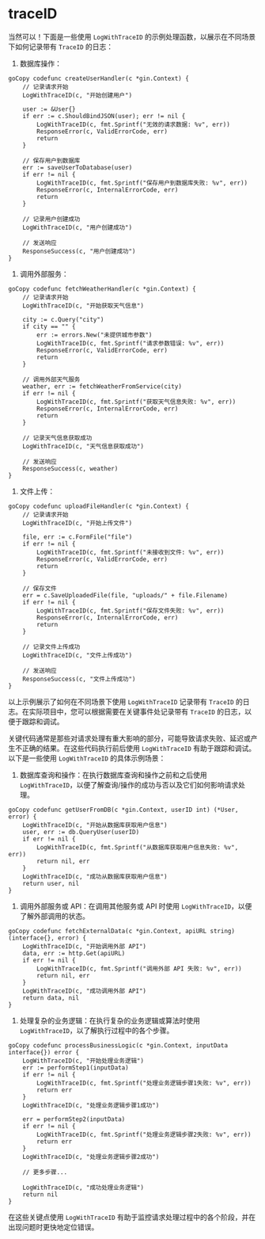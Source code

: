 # traceID

当然可以！下面是一些使用 `LogWithTraceID` 的示例处理函数，以展示在不同场景下如何记录带有 `TraceID` 的日志：

1. 数据库操作：

```
goCopy codefunc createUserHandler(c *gin.Context) {
	// 记录请求开始
	LogWithTraceID(c, "开始创建用户")

	user := &User{}
	if err := c.ShouldBindJSON(user); err != nil {
		LogWithTraceID(c, fmt.Sprintf("无效的请求数据: %v", err))
		ResponseError(c, ValidErrorCode, err)
		return
	}

	// 保存用户到数据库
	err := saveUserToDatabase(user)
	if err != nil {
		LogWithTraceID(c, fmt.Sprintf("保存用户到数据库失败: %v", err))
		ResponseError(c, InternalErrorCode, err)
		return
	}

	// 记录用户创建成功
	LogWithTraceID(c, "用户创建成功")

	// 发送响应
	ResponseSuccess(c, "用户创建成功")
}
```

1. 调用外部服务：

```
goCopy codefunc fetchWeatherHandler(c *gin.Context) {
	// 记录请求开始
	LogWithTraceID(c, "开始获取天气信息")

	city := c.Query("city")
	if city == "" {
		err := errors.New("未提供城市参数")
		LogWithTraceID(c, fmt.Sprintf("请求参数错误: %v", err))
		ResponseError(c, ValidErrorCode, err)
		return
	}

	// 调用外部天气服务
	weather, err := fetchWeatherFromService(city)
	if err != nil {
		LogWithTraceID(c, fmt.Sprintf("获取天气信息失败: %v", err))
		ResponseError(c, InternalErrorCode, err)
		return
	}

	// 记录天气信息获取成功
	LogWithTraceID(c, "天气信息获取成功")

	// 发送响应
	ResponseSuccess(c, weather)
}
```

1. 文件上传：

```
goCopy codefunc uploadFileHandler(c *gin.Context) {
	// 记录请求开始
	LogWithTraceID(c, "开始上传文件")

	file, err := c.FormFile("file")
	if err != nil {
		LogWithTraceID(c, fmt.Sprintf("未接收到文件: %v", err))
		ResponseError(c, ValidErrorCode, err)
		return
	}

	// 保存文件
	err = c.SaveUploadedFile(file, "uploads/" + file.Filename)
	if err != nil {
		LogWithTraceID(c, fmt.Sprintf("保存文件失败: %v", err))
		ResponseError(c, InternalErrorCode, err)
		return
	}

	// 记录文件上传成功
	LogWithTraceID(c, "文件上传成功")

	// 发送响应
	ResponseSuccess(c, "文件上传成功")
}
```

以上示例展示了如何在不同场景下使用 `LogWithTraceID` 记录带有 `TraceID` 的日志。在实际项目中，您可以根据需要在关键事件处记录带有 `TraceID` 的日志，以便于跟踪和调试。



关键代码通常是那些对请求处理有重大影响的部分，可能导致请求失败、延迟或产生不正确的结果。在这些代码执行前后使用 `LogWithTraceID` 有助于跟踪和调试。以下是一些使用 `LogWithTraceID` 的具体示例场景：

1. 数据库查询和操作：在执行数据库查询和操作之前和之后使用 `LogWithTraceID`，以便了解查询/操作的成功与否以及它们如何影响请求处理。

```
goCopy codefunc getUserFromDB(c *gin.Context, userID int) (*User, error) {
    LogWithTraceID(c, "开始从数据库获取用户信息")
    user, err := db.QueryUser(userID)
    if err != nil {
        LogWithTraceID(c, fmt.Sprintf("从数据库获取用户信息失败: %v", err))
        return nil, err
    }
    LogWithTraceID(c, "成功从数据库获取用户信息")
    return user, nil
}
```

1. 调用外部服务或 API：在调用其他服务或 API 时使用 `LogWithTraceID`，以便了解外部调用的状态。

```
goCopy codefunc fetchExternalData(c *gin.Context, apiURL string) (interface{}, error) {
    LogWithTraceID(c, "开始调用外部 API")
    data, err := http.Get(apiURL)
    if err != nil {
        LogWithTraceID(c, fmt.Sprintf("调用外部 API 失败: %v", err))
        return nil, err
    }
    LogWithTraceID(c, "成功调用外部 API")
    return data, nil
}
```

1. 处理复杂的业务逻辑：在执行复杂的业务逻辑或算法时使用 `LogWithTraceID`，以了解执行过程中的各个步骤。

```
goCopy codefunc processBusinessLogic(c *gin.Context, inputData interface{}) error {
    LogWithTraceID(c, "开始处理业务逻辑")
    err := performStep1(inputData)
    if err != nil {
        LogWithTraceID(c, fmt.Sprintf("处理业务逻辑步骤1失败: %v", err))
        return err
    }
    LogWithTraceID(c, "处理业务逻辑步骤1成功")

    err = performStep2(inputData)
    if err != nil {
        LogWithTraceID(c, fmt.Sprintf("处理业务逻辑步骤2失败: %v", err))
        return err
    }
    LogWithTraceID(c, "处理业务逻辑步骤2成功")

    // 更多步骤...

    LogWithTraceID(c, "成功处理业务逻辑")
    return nil
}
```

在这些关键点使用 `LogWithTraceID` 有助于监控请求处理过程中的各个阶段，并在出现问题时更快地定位错误。